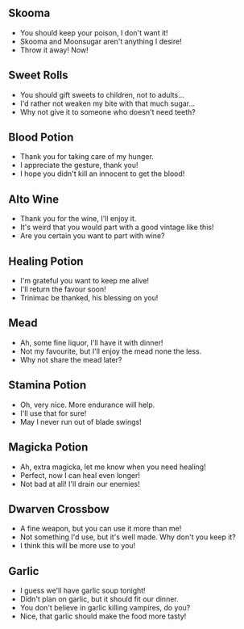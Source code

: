 ## Skooma

- You should keep your poison, I don't want it!
- Skooma and Moonsugar aren't anything I desire!
- Throw it away! Now!

## Sweet Rolls

- You should gift sweets to children, not to adults...
- I'd rather not weaken my bite with that much sugar...
- Why not give it to someone who doesn't need teeth?

## Blood Potion

- Thank you for taking care of my hunger.
- I appreciate the gesture, thank you!
- I hope you didn't kill an innocent to get the blood!

## Alto Wine

- Thank you for the wine, I'll enjoy it.
- It's weird that you would part with a good vintage like this!
- Are you certain you want to part with wine?

## Healing Potion

- I'm grateful you want to keep me alive!
- I'll return the favour soon!
- Trinimac be thanked, his blessing on you!

## Mead

- Ah, some fine liquor, I'll have it with dinner!
- Not my favourite, but I'll enjoy the mead none the less.
- Why not share the mead later?

## Stamina Potion

- Oh, very nice. More endurance will help.
- I'll use that for sure!
- May I never run out of blade swings!

## Magicka Potion

- Ah, extra magicka, let me know when you need healing!
- Perfect, now I can heal even longer!
- Not bad at all! I'll drain our enemies!

## Dwarven Crossbow

- A fine weapon, but you can use it more than me!
- Not something I'd use, but it's well made. Why don't you keep it?
- I think this will be more use to you!

## Garlic

- I guess we'll have garlic soup tonight!
- Didn't plan on garlic, but it should fit our dinner.
- You don't believe in garlic killing vampires, do you?
- Nice, that garlic should make the food more tasty!
